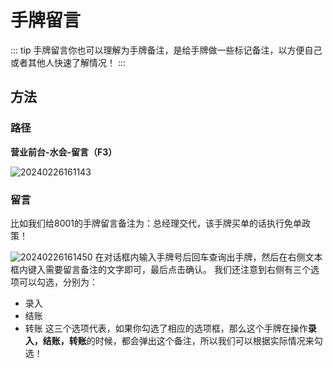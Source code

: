 # 手牌留言
::: tip
手牌留言你也可以理解为手牌备注，是给手牌做一些标记备注，以方便自己或者其他人快速了解情况！
:::
## 方法
### 路径
**营业前台-水会-留言（F3）**

![20240226161143](https://wiki-cdsoft.oss-cn-hangzhou.aliyuncs.com/20240226161143.png)
### 留言
比如我们给8001的手牌留言备注为：总经理交代，该手牌买单的话执行免单政策！

![20240226161450](https://wiki-cdsoft.oss-cn-hangzhou.aliyuncs.com/20240226161450.png)
在对话框内输入手牌号后回车查询出手牌，然后在右侧文本框内键入需要留言备注的文字即可，最后点击确认。
我们还注意到右侧有三个选项可以勾选，分别为：
- 录入
- 结账
- 转账
这三个选项代表，如果你勾选了相应的选项框，那么这个手牌在操作**录入，结账，转账**的时候，都会弹出这个备注，所以我们可以根据实际情况来勾选！

